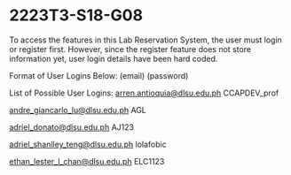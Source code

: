 # 2223T3-S18-G08
To access the features in this Lab Reservation System, the user must login or register first.
However, since the register feature does not store information yet, user login details have been hard coded.

Format of User Logins Below:
(email)
(password)

List of Possible User Logins:
arren.antioquia@dlsu.edu.ph
CCAPDEV_prof

andre_giancarlo_lu@dlsu.edu.ph
AGL

adriel_donato@dlsu.edu.ph
AJ123

adriel_shanlley_teng@dlsu.edu.ph
lolafobic

ethan_lester_l_chan@dlsu.edu.ph
ELC1123
